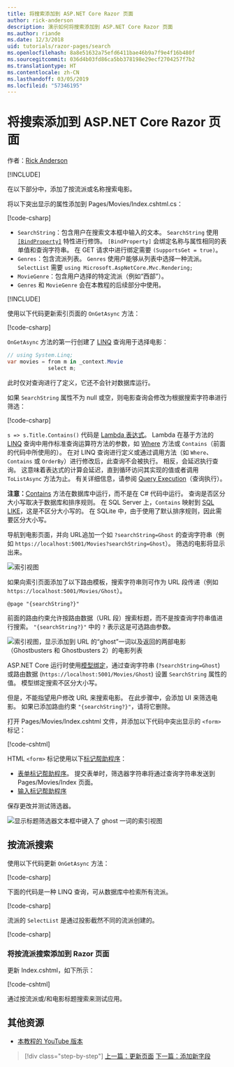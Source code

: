 ```yaml
---
title: 将搜索添加到 ASP.NET Core Razor 页面
author: rick-anderson
description: 演示如何将搜索添加到 ASP.NET Core Razor 页面
ms.author: riande
ms.date: 12/3/2018
uid: tutorials/razor-pages/search
ms.openlocfilehash: 8a8e51632a75efd6411bae46b9a7f9e4f16b480f
ms.sourcegitcommit: 036d4b03fd86ca5bb378198e29ecf2704257f7b2
ms.translationtype: HT
ms.contentlocale: zh-CN
ms.lasthandoff: 03/05/2019
ms.locfileid: "57346195"
---
```

# <a name="add-search-to-aspnet-core-razor-pages"></a>将搜索添加到 ASP.NET Core Razor 页面

作者：[Rick Anderson](https://twitter.com/RickAndMSFT)

[!INCLUDE[](~/includes/rp/download.md)]

在以下部分中，添加了按流派或名称搜索电影。

将以下突出显示的属性添加到 Pages/Movies/Index.cshtml.cs：

[!code-csharp[](razor-pages-start/sample/RazorPagesMovie22/Pages/Movies/Index.cshtml.cs?name=snippet_newProps&highlight=11-999)]

* `SearchString`：包含用户在搜索文本框中输入的文本。 `SearchString` 使用 [`[BindProperty]`](/dotnet/api/microsoft.aspnetcore.mvc.bindpropertyattribute) 特性进行修饰。 `[BindProperty]` 会绑定名称与属性相同的表单值和查询字符串。 在 GET 请求中进行绑定需要 `(SupportsGet = true)`。
* `Genres`：包含流派列表。 `Genres` 使用户能够从列表中选择一种流派。 `SelectList` 需要 `using Microsoft.AspNetCore.Mvc.Rendering;`
* `MovieGenre`：包含用户选择的特定流派（例如“西部”）。
* `Genres` 和 `MovieGenre` 会在本教程的后续部分中使用。

[!INCLUDE[](~/includes/bind-get.md)]

使用以下代码更新索引页面的 `OnGetAsync` 方法：

[!code-csharp[](razor-pages-start/sample/RazorPagesMovie22/Pages/Movies/Index.cshtml.cs?name=snippet_1stSearch)]

`OnGetAsync` 方法的第一行创建了 [LINQ](/dotnet/csharp/programming-guide/concepts/linq/) 查询用于选择电影：

```csharp
// using System.Linq;
var movies = from m in _context.Movie
             select m;
```

此时仅对查询进行了定义，它还不会针对数据库运行。

如果 `SearchString` 属性不为 null 或空，则电影查询会修改为根据搜索字符串进行筛选：

[!code-csharp[](razor-pages-start/sample/RazorPagesMovie22/Pages/Movies/Index.cshtml.cs?name=snippet_SearchNull)]

`s => s.Title.Contains()` 代码是 [Lambda 表达式](/dotnet/csharp/programming-guide/statements-expressions-operators/lambda-expressions)。 Lambda 在基于方法的 [LINQ](/dotnet/csharp/programming-guide/concepts/linq/) 查询中用作标准查询运算符方法的参数，如 [Where](/dotnet/csharp/programming-guide/concepts/linq/query-syntax-and-method-syntax-in-linq) 方法或 `Contains`（前面的代码中所使用的）。 在对 LINQ 查询进行定义或通过调用方法（如 `Where`、`Contains` 或 `OrderBy`）进行修改后，此查询不会被执行。 相反，会延迟执行查询。 这意味着表达式的计算会延迟，直到循环访问其实现的值或者调用 `ToListAsync` 方法为止。 有关详细信息，请参阅 [Query Execution](/dotnet/framework/data/adonet/ef/language-reference/query-execution)（查询执行）。

**注意：**[Contains](/dotnet/api/system.data.objects.dataclasses.entitycollection-1.contains) 方法在数据库中运行，而不是在 C# 代码中运行。 查询是否区分大小写取决于数据库和排序规则。 在 SQL Server 上，`Contains` 映射到 [SQL LIKE](/sql/t-sql/language-elements/like-transact-sql)，这是不区分大小写的。 在 SQLite 中，由于使用了默认排序规则，因此需要区分大小写。

导航到电影页面，并向 URL追加一个如 `?searchString=Ghost` 的查询字符串（例如 `https://localhost:5001/Movies?searchString=Ghost`）。 筛选的电影将显示出来。

![索引视图](search/_static/ghost.png)

如果向索引页面添加了以下路由模板，搜索字符串则可作为 URL 段传递（例如 `https://localhost:5001/Movies/Ghost`）。

```cshtml
@page "{searchString?}"
```

前面的路由约束允许按路由数据（URL 段）搜索标题，而不是按查询字符串值进行搜索。  `"{searchString?}"` 中的 `?` 表示这是可选路由参数。

![索引视图，显示添加到 URL 的“ghost”一词以及返回的两部电影（Ghostbusters 和 Ghostbusters 2）的电影列表](search/_static/g2.png)

ASP.NET Core 运行时使用[模型绑定](xref:mvc/models/model-binding)，通过查询字符串 (`?searchString=Ghost`) 或路由数据 (`https://localhost:5001/Movies/Ghost`) 设置 `SearchString` 属性的值。 模型绑定搜索不区分大小写。

但是，不能指望用户修改 URL 来搜索电影。 在此步骤中，会添加 UI 来筛选电影。 如果已添加路由约束 `"{searchString?}"`，请将它删除。

打开 Pages/Movies/Index.cshtml 文件，并添加以下代码中突出显示的 `<form>` 标记：

[!code-cshtml[](razor-pages-start/sample/RazorPagesMovie22/Pages/Movies/Index2.cshtml?highlight=14-19&range=1-22)]

HTML `<form>` 标记使用以下[标记帮助程序](xref:mvc/views/tag-helpers/intro)：

* [表单标记帮助程序](xref:mvc/views/working-with-forms#the-form-tag-helper)。 提交表单时，筛选器字符串将通过查询字符串发送到 Pages/Movies/Index 页面。
* [输入标记帮助程序](xref:mvc/views/working-with-forms#the-input-tag-helper)

保存更改并测试筛选器。

![显示标题筛选器文本框中键入了 ghost 一词的索引视图](search/_static/filter.png)

## <a name="search-by-genre"></a>按流派搜索

使用以下代码更新 `OnGetAsync` 方法：

[!code-csharp[](razor-pages-start/sample/RazorPagesMovie22/Pages/Movies/Index.cshtml.cs?name=snippet_SearchGenre)]

下面的代码是一种 LINQ 查询，可从数据库中检索所有流派。

[!code-csharp[](razor-pages-start/sample/RazorPagesMovie22/Pages/Movies/Index.cshtml.cs?name=snippet_LINQ)]

流派的 `SelectList` 是通过投影截然不同的流派创建的。

[!code-csharp[](razor-pages-start/sample/RazorPagesMovie22/Pages/Movies/Index.cshtml.cs?name=snippet_SelectList)]

### <a name="add-search-by-genre-to-the-razor-page"></a>将按流派搜索添加到 Razor 页面

更新 Index.cshtml，如下所示：

[!code-cshtml[](razor-pages-start/sample/RazorPagesMovie22/Pages/Movies/IndexFormGenreNoRating.cshtml?highlight=16-18&range=1-26)]

通过按流派或/和电影标题搜索来测试应用。

## <a name="additional-resources"></a>其他资源

* [本教程的 YouTube 版本](https://youtu.be/4B6pHtdyo08)


> [!div class="step-by-step"]
> [上一篇：更新页面](xref:tutorials/razor-pages/da1)
> [下一篇：添加新字段](xref:tutorials/razor-pages/new-field)
